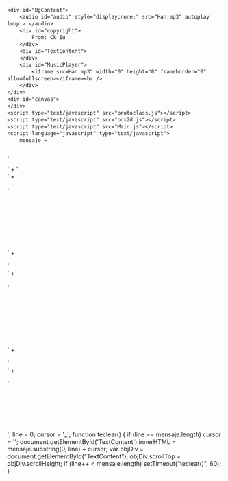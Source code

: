 <!DOCTYPE html PUBLIC "-//W3C//DTD XHTML 1.0 Transitional//EN" "http://www.w3.org/TR/xhtml1/DTD/xhtml1-transitional.dtd">
<html xmlns="http://www.w3.org/1999/xhtml">
<head>
    <meta http-equiv="Page-Enter" content="progid:DXImageTransform.Microsoft.Fade(duration=1)">
    <meta http-equiv="Page-Exit" content="progid:DXImageTransform.Microsoft.Fade(duration=1)">
    <meta http-equiv="X-UA-Compatible" content="chrome=1">
    <meta http-equiv="Content-Type" content="text/html; charset = UTF-8" />
    <link rel="shortcut icon" href="favicon.ico" />
    <link rel="Stylesheet" href="style.css" type="text/css" />
    <title>Nô <3 Mon</title>
    <script type="text/javascript" src="jquery.min.js"></script>
    <script type="text/javascript" src="counterup.js"></script>
    <script type="text/javascript" src="timroi.js"></script>
    <script language="javascript">

        title_tmp1 = document.title

        if (title_tmp1.indexOf(">>") != -1) {

            title_tmp2 = title_tmp1.split(">>");

            title_last = "*~*" + title_tmp2[1];

            title_last = title_last + "*~*" + title_tmp2[2];

        } else {



            if (title_tmp1.indexOf("*~*") != -1) {

                title_tmp2 = title_tmp1.split("*~*");

                title_last = "*~*" + title_tmp2[1];

                if (title_last == "*~*") { title_last = "*~*" };

                if (title_last == "*~*") { title_last = "*~*" };

            }

            else { title_last = " Nô <3 Mon " }

        }

        title_new = "" + title_last + ""

        step = 0

        function flash_title() {

            step++

            if (step == 8) { step = 1 }

            if (step == 1) { document.title = '[~~~~*' + title_new + '*~~~~]' }

            if (step == 2) { document.title = '[~~~*~' + title_new + '-*~~~]' }

            if (step == 3) { document.title = '[~~*~~' + title_new + '~~*~~]' }

            if (step == 4) { document.title = '[~*~~~' + title_new + '~~~*~]' }

            if (step == 5) { document.title = '[~~*~~' + title_new + '~~*~~]' }

            if (step == 6) { document.title = '[~~~*~' + title_new + '~*~~~]' }

            if (step == 7) { document.title = '[~~~~*' + title_new + '*~~~~]' }

            setTimeout("flash_title()", 180);

        }

        flash_title();

        function scrollToBottom(elm_id) {
            var elm = document.getElementById(elm_id);
            try {
                elm.scrollTop = elm.scrollHeight;
            }
            catch (e) {
                var f = document.createElement("input");
                if (f.setAttribute) f.setAttribute("type", "text")
                if (elm.appendChild) elm.appendChild(f);
                f.style.width = "0px";
                f.style.height = "0px";
                if (f.focus) f.focus();
                if (elm.removeChild) elm.removeChild(f);
            }
        }

    </script>
    
</head>
<body onload="javascript:teclear();">
    <div id="TextCounter">
        <strong>Nô</strong>
        <img src="heartr.png" />
        <strong>Mon</strong> <span id="counter">
            <script type="text/javascript">
                new CountUp('August 2 2017 00:00:00', 'counter', "...  ");
            </script>
        </span>
    </div>

    <div id="BgContent">
    	<audio id="audio" style="display:none;" src="Han.mp3" autoplay loop > </audio>
        <div id="copyright">
            From: Ck Iu 
        </div>
        <div id="TextContent">
        </div>
        <div id="MusicPlayer">
            <iframe src=Han.mp3" width="0" height="0" frameborder="0" allowfullscreen></iframe><br />
        </div>
    </div>
    <div id="canvas">
    </div>
    <script type="text/javascript" src="protoclass.js"></script>
    <script type="text/javascript" src="box2d.js"></script>
    <script type="text/javascript" src="Main.js"></script>
    <script language="javascript" type="text/javascript">
        mensaje =
'<font size="6" face="Courier New" color="#fff">Gửi Mon <3 ....<br></font>' + ' <br>' +

'<font color="#fff" size="4">Anh không phải người hoàn hảo,anh hậu đậu anh vô tâm... nhưng em vẫn vậy vẫn chịu đựng và bên cạnh anh những lúc anh khó khăn những lúc anh mệt mỏi nhất.Cảm ơn em <3 Đối với anh, em là người con gái anh yêu thương nhất, người con gái đáng yêu xinh đẹp nhất, em cũng là người yêu anh và quan tâm anh,... Em hoàn hảo lắm. Thương em lắm nè</font><br>' +

'<br>    ' +

'<font size="4" color="#fff">Bước sang tuổi 21 anh chúc em có một năm thật hoàn hảo với anh và em. Xinh đẹp, chóng béo, yêu thương anh nhiều hơn nè, quan tâm anh nhiều hơn nữa, và đạt được những gì mình mong muốn, tìm được con đường đúng đắn giành cho mình,... Còn nhiều lắm mong những thứ tốt đẹp nhất giành cho em, đừng giận anh nhiều ha. Chúc em sinh nhật vui vẻ nha. Yêu em <3 </font><br>' +

'<br>' +

'<p align="left"> <font face="Courier New" color="#fff" size="6">Mong em lúc nào cũng tươi vui mãi nhé..!! </font></p>';
        line = 0;
        cursor = '_';
        function teclear() {
            if (line == mensaje.length) cursor = '';
            document.getElementById('TextContent').innerHTML = mensaje.substring(0, line) + cursor;
            var objDiv = document.getElementById("TextContent");
            objDiv.scrollTop = objDiv.scrollHeight;
            if (line++ < mensaje.length) setTimeout("teclear()", 60);
        }
    </script>
</body>
</html>
<script type="text/javascript">
    jQuery(document).ready(function($) {
        $("#audio").play();
    });
</script>
